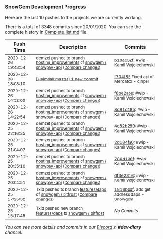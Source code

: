 
### SnowGem Development Progress

Here are the last 10 pushes to the projects we are currently working.

There is a total of 3348 commits since 20/01/2020. You can see the complete history in
 [Complete_list.md](Complete_list.md) file.

| Push Time | Description | Commits |
| --- | --- | --- |
| <sub>2020-12-26 19:43:54</sub> | <sub>demzet pushed to branch [hosting\_improvements](https://gitlab.com/snowgem/snowpay-api/commits/hosting_improvements) of [snowgem / snowpay\-api](https://gitlab.com/snowgem/snowpay-api) ([Compare changes](https://gitlab.com/snowgem/snowpay-api/compare/f8be2abeac2a4f354c6da2ab005b067824b71e08...b10ae32f2901abcf22487afd275a0a5adf046d09))</sub> | <sub>[b10ae32f](https://gitlab.com/snowgem/snowpay-api/-/commit/b10ae32f2901abcf22487afd275a0a5adf046d09): #wip - Kamil Wojciechowski</sub> |
| <sub>2020-12-26 18:08:10</sub> | <sub>[[Heimdall:master] 1 new commit](https://github.com/ciripel/Heimdall/commit/f704f85485159caacc75eb012640594b860b3a61)</sub> | <sub>[f704f85](https://github.com/ciripel/Heimdall/commit/f704f85485159caacc75eb012640594b860b3a61) Fixed api of Mercatox - ciripel</sub> |
| <sub>2020-12-26 14:32:09</sub> | <sub>demzet pushed to branch [hosting\_improvements](https://gitlab.com/snowgem/snowpay-api/commits/hosting_improvements) of [snowgem / snowpay\-api](https://gitlab.com/snowgem/snowpay-api) ([Compare changes](https://gitlab.com/snowgem/snowpay-api/compare/8d91d185118f4fc000ed4a874b4c44ca940fd251...f8be2abeac2a4f354c6da2ab005b067824b71e08))</sub> | <sub>[f8be2abe](https://gitlab.com/snowgem/snowpay-api/-/commit/f8be2abeac2a4f354c6da2ab005b067824b71e08): #wip - Kamil Wojciechowski</sub> |
| <sub>2020-12-26 14:22:54</sub> | <sub>demzet pushed to branch [hosting\_improvements](https://gitlab.com/snowgem/snowpay-api/commits/hosting_improvements) of [snowgem / snowpay\-api](https://gitlab.com/snowgem/snowpay-api) ([Compare changes](https://gitlab.com/snowgem/snowpay-api/compare/4e82b28968e453acd85f6c884da81034e82baf70...8d91d185118f4fc000ed4a874b4c44ca940fd251))</sub> | <sub>[8d91d185](https://gitlab.com/snowgem/snowpay-api/-/commit/8d91d185118f4fc000ed4a874b4c44ca940fd251): #wip - Kamil Wojciechowski</sub> |
| <sub>2020-12-25 22:16:35</sub> | <sub>demzet pushed to branch [hosting\_improvements](https://gitlab.com/snowgem/snowpay-api/commits/hosting_improvements) of [snowgem / snowpay\-api](https://gitlab.com/snowgem/snowpay-api) ([Compare changes](https://gitlab.com/snowgem/snowpay-api/compare/2d184fa0054feee76231b92f2fbff1ce5454bd71...4e82b28968e453acd85f6c884da81034e82baf70))</sub> | <sub>[4e82b289](https://gitlab.com/snowgem/snowpay-api/-/commit/4e82b28968e453acd85f6c884da81034e82baf70): #wip - Kamil Wojciechowski</sub> |
| <sub>2020-12-25 21:04:07</sub> | <sub>demzet pushed to branch [hosting\_improvements](https://gitlab.com/snowgem/snowpay-api/commits/hosting_improvements) of [snowgem / snowpay\-api](https://gitlab.com/snowgem/snowpay-api) ([Compare changes](https://gitlab.com/snowgem/snowpay-api/compare/780d138f917f479a53e4ce782a8590650ae25484...2d184fa0054feee76231b92f2fbff1ce5454bd71))</sub> | <sub>[2d184fa0](https://gitlab.com/snowgem/snowpay-api/-/commit/2d184fa0054feee76231b92f2fbff1ce5454bd71): #wip - Kamil Wojciechowski</sub> |
| <sub>2020-12-25 20:35:10</sub> | <sub>demzet pushed to branch [hosting\_improvements](https://gitlab.com/snowgem/snowpay-api/commits/hosting_improvements) of [snowgem / snowpay\-api](https://gitlab.com/snowgem/snowpay-api) ([Compare changes](https://gitlab.com/snowgem/snowpay-api/compare/df3e231646fec17bca857b731bb08fa3c3d180e7...780d138f917f479a53e4ce782a8590650ae25484))</sub> | <sub>[780d138f](https://gitlab.com/snowgem/snowpay-api/-/commit/780d138f917f479a53e4ce782a8590650ae25484): #wip - Kamil Wojciechowski</sub> |
| <sub>2020-12-25 20:04:51</sub> | <sub>demzet pushed to branch [hosting\_improvements](https://gitlab.com/snowgem/snowpay-api/commits/hosting_improvements) of [snowgem / snowpay\-api](https://gitlab.com/snowgem/snowpay-api) ([Compare changes](https://gitlab.com/snowgem/snowpay-api/compare/2a87a032d0218adf88ee75d4617c28596841cb09...df3e231646fec17bca857b731bb08fa3c3d180e7))</sub> | <sub>[df3e2316](https://gitlab.com/snowgem/snowpay-api/-/commit/df3e231646fec17bca857b731bb08fa3c3d180e7): #wip - Kamil Wojciechowski</sub> |
| <sub>2020-12-25 17:25:32</sub> | <sub>Txid pushed to branch [features/daps](https://gitlab.com/snowgem/bitfrost/commits/features/daps) of [snowgem / bitfrost](https://gitlab.com/snowgem/bitfrost) ([Compare changes](https://gitlab.com/snowgem/bitfrost/compare/4ce4325da0c61654d5c18d453d58d4b0112dafa4...1816bbdf29cc9589343d1ea5c115bc7ee4a8bd6e))</sub> | <sub>[1816bbdf](https://gitlab.com/snowgem/bitfrost/-/commit/1816bbdf29cc9589343d1ea5c115bc7ee4a8bd6e): add get address daps - Snowgem</sub> |
| <sub>2020-12-25 15:17:45</sub> | <sub>Txid pushed new branch [features/daps](https://gitlab.com/snowgem/bitfrost/commits/features/daps) to [snowgem / bitfrost](https://gitlab.com/snowgem/bitfrost)</sub> | <sub>_No Commits_</sub> |

_You can see more details and commits in our [Discord](https://discord.gg/zumGnbg) in **#dev-diary** channel._
